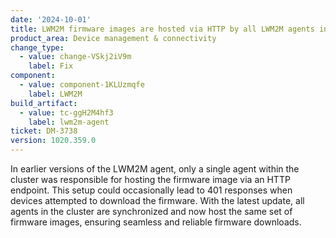 ```yaml
---
date: '2024-10-01'
title: LWM2M firmware images are hosted via HTTP by all LWM2M agents in the cluster
product_area: Device management & connectivity
change_type:
  - value: change-VSkj2iV9m
    label: Fix
component:
  - value: component-1KLUzmqfe
    label: LWM2M
build_artifact:
  - value: tc-ggH2M4hf3
    label: lwm2m-agent
ticket: DM-3738
version: 1020.359.0
---
```

In earlier versions of the LWM2M agent, only a single agent within the cluster was responsible for hosting the firmware image via an HTTP endpoint. This setup could occasionally lead to 401 responses when devices attempted to download the firmware. With the latest update, all agents in the cluster are synchronized and now host the same set of firmware images, ensuring seamless and reliable firmware downloads. 
